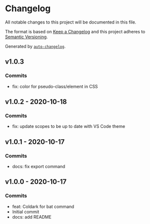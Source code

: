 # Changelog

All notable changes to this project will be documented in this file.

The format is based on [Keep a Changelog](https://keepachangelog.com/en/1.0.0/)
and this project adheres to [Semantic Versioning](https://semver.org/spec/v2.0.0.html).

Generated by [`auto-changelog`](https://github.com/CookPete/auto-changelog).

## v1.0.3

### Commits

- fix: color for pseudo-class/element in CSS 

## v1.0.2 - 2020-10-18

### Commits

- fix: update scopes to be up to date with VS Code theme 

## v1.0.1 - 2020-10-17

### Commits

- docs: fix export command 

## v1.0.0 - 2020-10-17

### Commits

- feat: Coldark for bat command 
- Initial commit 
- docs: add README 

